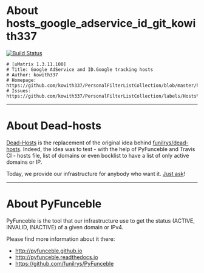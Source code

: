 # About hosts_google_adservice_id_git_kowith337

[![Build Status](https://travis-ci.org/dead-hosts/hosts_google_adservice_id_git_kowith337.svg?branch=master)](https://travis-ci.org/dead-hosts/hosts_google_adservice_id_git_kowith337)

```
# [uMatrix 1.3.11.100]
# Title: Google AdService and ID.Google tracking hosts
# Author: kowith337
# Homepage: https://github.com/kowith337/PersonalFilterListCollection/blob/master/hosts
# Issues: https://github.com/kowith337/PersonalFilterListCollection/labels/Hosts%20File
```

--------------------------------------------------------------------------------

# About Dead-hosts

[Dead-Hosts](https://github.com/dead-hosts) is the replacement of the original idea behind [funilrys/dead-hosts](https://github.com/funilrys/dead-hosts).
Indeed, the idea was to test - with the help of PyFunceble and Travis CI - hosts file, list of domains or even bocklist to have a list of only active domains or IP.

Today, we provide our infrastructure for anybody who want it. [Just ask](https://github.com/dead-hosts/dev-center/issues/new?template=inclusion-request.md)!


--------------------------------------------------------------------------------

# About PyFunceble

PyFunceble is the tool that our infrastructure use to get the status (ACTIVE, INVALID, INACTIVE) of a given domain or IPv4.

Please find more information about it there:

* http://pyfunceble.github.io
* http://pyfunceble.readthedocs.io
* https://github.com/funilrys/PyFunceble

